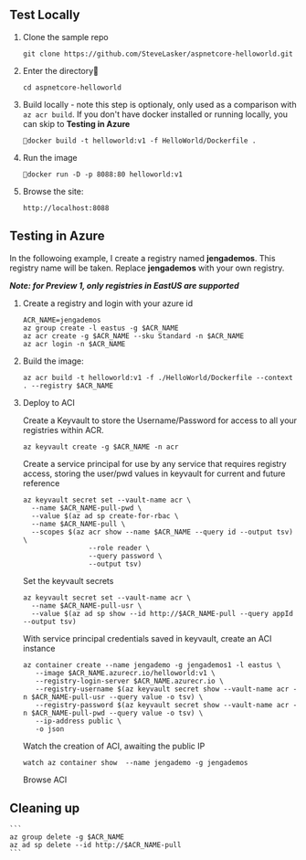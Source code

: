 ## Test Locally

1. Clone the sample repo

    `git clone https://github.com/SteveLasker/aspnetcore-helloworld.git`

1. Enter the directory

    `cd aspnetcore-helloworld`

1. Build locally - note this step is optionaly, only used as a comparison with `az acr build`. If you don't have docker installed or running locally, you can skip to **Testing in Azure**
    
    `docker build -t helloworld:v1 -f HelloWorld/Dockerfile .`

1. Run the image

    `docker run -D -p 8088:80 helloworld:v1`

1. Browse the site: 

    `http://localhost:8088`

## Testing in Azure

In the followoing example, I create a registry named **jengademos**. This registry name will be taken. Replace **jengademos** with your own registry. 

***Note: for Preview 1, only registries in EastUS are supported***

1.	Create a registry and login with your azure id
    
    ```
    ACR_NAME=jengademos
    az group create -l eastus -g $ACR_NAME
    az acr create -g $ACR_NAME --sku Standard -n $ACR_NAME
    az acr login -n $ACR_NAME
	```

1.  Build the image:

    ```
    az acr build -t helloworld:v1 -f ./HelloWorld/Dockerfile --context . --registry $ACR_NAME 
    ```

1.  Deploy to ACI

	Create a Keyvault to store the Username/Password for access to all your registries within ACR.

    `az keyvault create -g $ACR_NAME -n acr`
	
    Create a service principal for use by any service that requires registry access, storing the user/pwd values in keyvault for current and future reference
    ```
    az keyvault secret set --vault-name acr \
      --name $ACR_NAME-pull-pwd \
      --value $(az ad sp create-for-rbac \
      --name $ACR_NAME-pull \
      --scopes $(az acr show --name $ACR_NAME --query id --output tsv) \
                    --role reader \
                    --query password \
                    --output tsv)
    ```

	Set the keyvault secrets

    ```
    az keyvault secret set --vault-name acr \
      --name $ACR_NAME-pull-usr \
      --value $(az ad sp show --id http://$ACR_NAME-pull --query appId --output tsv)
    ```

	With service principal credentials saved in keyvault, create an ACI instance

    ```
    az container create --name jengademo -g jengademos1 -l eastus \
       --image $ACR_NAME.azurecr.io/helloworld:v1 \
       --registry-login-server $ACR_NAME.azurecr.io \
       --registry-username $(az keyvault secret show --vault-name acr -n $ACR_NAME-pull-usr --query value -o tsv) \
       --registry-password $(az keyvault secret show --vault-name acr -n $ACR_NAME-pull-pwd --query value -o tsv) \
       --ip-address public \
       -o json
    ```

	Watch the creation of ACI, awaiting the public IP

    ```
    watch az container show  --name jengademo -g jengademos
    ```

	Browse ACI

## Cleaning up
    ```
    az group delete -g $ACR_NAME
    az ad sp delete --id http://$ACR_NAME-pull
    ```